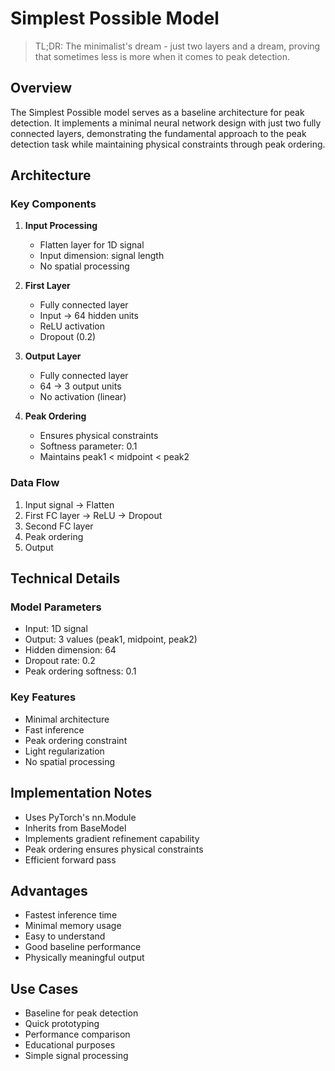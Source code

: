 # Simplest Possible Model

> TL;DR: The minimalist's dream - just two layers and a dream, proving that sometimes less is more when it comes to peak detection.

## Overview
The Simplest Possible model serves as a baseline architecture for peak detection. It implements a minimal neural network design with just two fully connected layers, demonstrating the fundamental approach to the peak detection task while maintaining physical constraints through peak ordering.

## Architecture

### Key Components
1. **Input Processing**
   - Flatten layer for 1D signal
   - Input dimension: signal length
   - No spatial processing

2. **First Layer**
   - Fully connected layer
   - Input → 64 hidden units
   - ReLU activation
   - Dropout (0.2)

3. **Output Layer**
   - Fully connected layer
   - 64 → 3 output units
   - No activation (linear)

4. **Peak Ordering**
   - Ensures physical constraints
   - Softness parameter: 0.1
   - Maintains peak1 < midpoint < peak2

### Data Flow
1. Input signal → Flatten
2. First FC layer → ReLU → Dropout
3. Second FC layer
4. Peak ordering
5. Output

## Technical Details

### Model Parameters
- Input: 1D signal
- Output: 3 values (peak1, midpoint, peak2)
- Hidden dimension: 64
- Dropout rate: 0.2
- Peak ordering softness: 0.1

### Key Features
- Minimal architecture
- Fast inference
- Peak ordering constraint
- Light regularization
- No spatial processing

## Implementation Notes
- Uses PyTorch's nn.Module
- Inherits from BaseModel
- Implements gradient refinement capability
- Peak ordering ensures physical constraints
- Efficient forward pass

## Advantages
- Fastest inference time
- Minimal memory usage
- Easy to understand
- Good baseline performance
- Physically meaningful output

## Use Cases
- Baseline for peak detection
- Quick prototyping
- Performance comparison
- Educational purposes
- Simple signal processing 